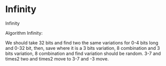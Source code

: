 # Infinity
Infinity

Algorithm Infinity:

We should take 32 bits and find two the same variations for 0-4 bits long and 0-32 bit, then, save where it is a 3 bits variation, 8 combination and 3 bits variation, 8 combination and find variation should be random. 3-7 and times2 two and times2 move to 3-7 and -3 move.



